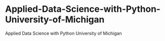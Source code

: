# Applied-Data-Science-with-Python-University-of-Michigan
Applied Data Science with Python  University of Michigan
